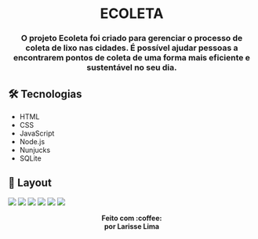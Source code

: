 <h1 align="center" >
    ECOLETA
</h1>

<h3 align="center">
    O projeto Ecoleta foi criado para gerenciar o processo de coleta de lixo nas cidades. É possível ajudar pessoas a encontrarem pontos de coleta de uma forma mais eficiente e sustentável no seu dia.
</h3>




## 🛠 Tecnologias

- HTML
- CSS
- JavaScript
- Node.js 
- Nunjucks 
- SQLite 


## 🎨 Layout


<img src="prints/print1.png">
<img src="prints/print2.png">
<img src="prints/print3.png">
<img src="prints/print4.png">
<img src="prints/print5.png">
<img src="prints/print6.png">


<p align="center"><b>Feito com 	:coffee: <br> por Larisse Lima</b></p>

